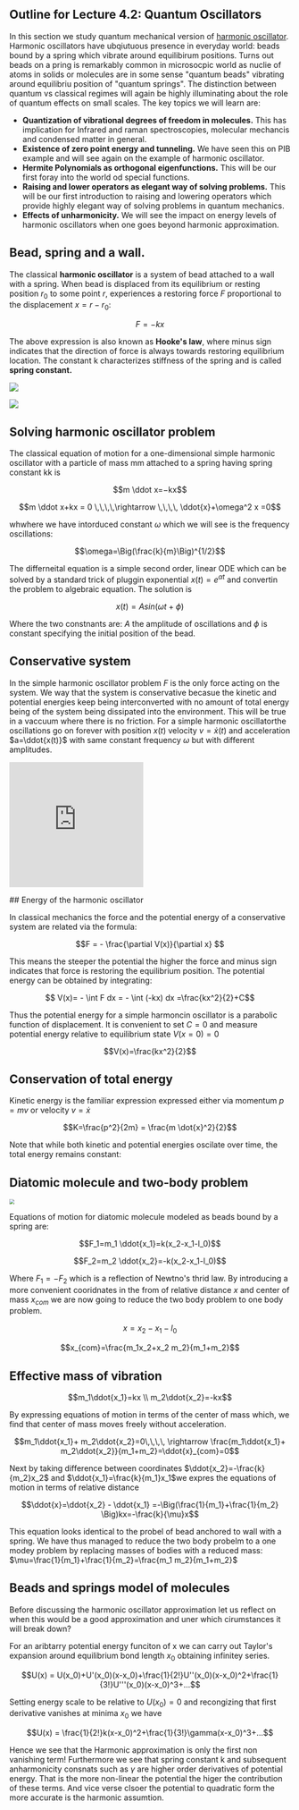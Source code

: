 ## Outline for Lecture 4.2:  Quantum Oscillators 

In this section we study quantum mechanical version of [harmonic oscillator](https://en.wikipedia.org/wiki/Harmonic_oscillator). Harmonic oscillators have ubqiutuous presence in everyday world: beads bound by a spring which vibrate around equilibirum positions. Turns out beads on a pring is remarkably common in microsocpic world as nuclie of atoms in solids or molecules are in some sense "quantum beads" vibrating around equilibriu position of "quantum springs". The distinction between quantum vs classical regimes will again be highly illuminating about the role of quantum effects on small scales. The key topics we will learn are:

- **Quantization of vibrational degrees of freedom in molecules.** This has implication for Infrared and raman spectroscopies, molecular mechancis and condensed matter in general.  
- **Existence of zero point energy and tunneling.** We have seen this on PIB example and will see again on the example of harmonic oscillator. 
- **Hermite Polynomials as orthogonal eigenfunctions.** This will be our first foray into the world od special functions. 
- **Raising and lower operators as elegant way of solving problems.** This will be our first introduction to raising and lowering operators which provide highly elegant way of solving problems in quantum mechanics. 
- **Effects of unharmonicity.** We will see the impact on energy levels of harmonic oscillators when one goes beyond harmonic approximation. 



## Bead, spring and a wall. 

The classical **harmonic oscillator** is a system of bead attached to a wall with a spring. When bead is displaced from its equilibrium or resting position $r_0$ to some point $r$, experiences a restoring force $F$ proportional to the displacement $x=r-r_0$:

$$ F=-kx$$

The above expression is also known as **Hooke's law**, where minus sign indicates that the direction of force is always towards restoring equilibrium location. The constant k characterizes stiffness of the spring and is called **spring constant.**

![](/Users/potoyan/Dropbox/LECTURES/QM_chem324/Chem324/content/images/harm-osc1.png)

![](https://askeyphysics.files.wordpress.com/2011/08/solveharmonic.gif)



## Solving harmonic oscillator problem

The classical equation of motion for a one-dimensional simple harmonic oscillator with a particle of mass mm attached to a spring having spring constant kk is

$$m \ddot x=−kx$$

$$m \ddot x+kx = 0 \,\,\,\,\rightarrow \,\,\,\, \ddot{x}+\omega^2 x =0$$

whwhere we have intorduced constant $\omega$ which we will see is the frequency oscillations:

$$\omega=\Big(\frac{k}{m}\Big)^{1/2}$$

The differneital equation is a simple second order, linear ODE  which can be solved by a standard trick of pluggin exponential $x(t)=e^{\alpha t}$ and convertin the problem to algebraic equation. The solution is

$$x(t)= A sin(\omega t+\phi)$$ 

Where the two constnants  are: $A$ the amplitude of oscillations and $\phi$ is constant specifying the initial position of the bead. 

## Conservative system 

In the simple harmonic oscillator problem $F$ is the only force acting on the system.  We way that the system is conservative becasue the kinetic and potential energies keep being interconverted with no amount of total energy being of the system being dissipated into the environment. This will be true in a vaccuum where there is no friction.  For a simple harmonic oscillatorthe oscillations go on forever with position $x(t)$ velocity $v=\dot{x}(t)$ and acceleration $a=\ddot{x(t)}$ with same constant frequency $\omega$ but with different amplitudes.  

<iframe src='https://gfycat.com/ifr/CheapSelfishAlbacoretuna' frameborder='0' scrolling='no' allowfullscreen width='240' height='224'></iframe><p> <a href="https://gfycat.com/cheapselfishalbacoretuna"></a></p>
## Energy of the harmonic oscillator

In classical mechanics the force and the potential energy of a conservative system are related via the formula:

$$F = - \frac{\partial V(x)}{\partial x} $$

This means the steeper the potential the higher the force and minus sign indicates that force is restoring the equilibrium position. The potential energy can be obtained by integrating:

$$ V(x)= - \int F dx = - \int (-kx) dx =\frac{kx^2}{2}+C$$

Thus the potential energy for a simple harmoncin oscillator is a parabolic function of displacement. It is  convenient  to set $C=0$ and measure potential energy relative to equilibrium state $V(x=0)=0$ 

$$V(x)=\frac{kx^2}{2}$$



## Conservation of total energy

Kinetic energy is the familiar expression expressed either via momentum $p=mv$ or velocity $v=\dot{x}$

$$K=\frac{p^2}{2m} = \frac{m \dot{x}^2}{2}$$

Note that while both kinetic and potential energies oscilate over time, the total energy remains constant: 



## Diatomic molecule and two-body problem

<img src="/Users/potoyan/Dropbox/LECTURES/QM_chem324/Chem324/content/images/osc-2.jpeg" style="zoom:54%;" />

Equations of motion for diatomic molecule modeled as beads bound by a spring are:

$$F_1=m_1 \ddot{x_1}=k(x_2-x_1-l_0)$$

$$F_2=m_2 \ddot{x_2}=-k(x_2-x_1-l_0)$$

Where $F_1=-F_2$ which is a reflection of Newtno's thrid law. By introducing a more convenient cooridnates in the from of relative distance $x$ and center of mass $x_{com}$ we are now going to reduce the two body problem to one body problem.

$$x=x_2-x_1-l_0$$

$$x_{com}=\frac{m_1x_2+x_2 m_2}{m_1+m_2}$$



## Effective mass of vibration

$$m_1\ddot{x_1}=kx \\  m_2\ddot{x_2}=-kx$$

By expressing equations of motion in terms of the center of mass which, we find that center of mass moves freely without acceleration. 

$$m_1\ddot{x_1}+ m_2\ddot{x_2}=0\,\,\,\, \rightarrow \frac{m_1\ddot{x_1}+ m_2\ddot{x_2}}{m_1+m_2}=\ddot{x}_{com}=0$$

Next by taking difference between coordinates $\ddot{x_2}=-\frac{k}{m_2}x_2$ and  $\ddot{x_1}=\frac{k}{m_1}x_1$we expres  the equations of motion in terms of relative distance

$$\ddot{x}=\ddot{x_2} - \ddot{x_1} =-\Big(\frac{1}{m_1}+\frac{1}{m_2} \Big)kx=-\frac{k}{\mu}x$$

This equation looks identical to the probel of bead anchored to wall with a spring. We have thus managed to reduce the two body probelm to a one modey problem by replacing masses of bodies with a reduced mass:  $\mu=\frac{1}{m_1}+\frac{1}{m_2}=\frac{m_1 m_2}{m_1+m_2}$



## Beads and springs model of molecules

Before discussing the harmonic oscillator approximation let us reflect on when this would be a good approximation and uner which cirumstances it will break down?

For an aribtarry potential energy funciton of x we can carry out Taylor's expansion around equilibrium bond length $x_0$ obtaining infinitey series. 

$$U(x) = U(x_0)+U'(x_0)(x-x_0)+\frac{1}{2!}U''(x_0)(x-x_0)^2+\frac{1}{3!}U'''(x_0)(x-x_0)^3+...$$

Setting energy scale to be relative to  $U(x_0)=0$ and recongizing that first derivative vanishes at minima $x_0$ we have

$$U(x) = \frac{1}{2!}k(x-x_0)^2+\frac{1}{3!}\gamma(x-x_0)^3+...$$

Hence we see that the Harmonic approximation is only the first non vanishing term! Furthermore we see that spring constant k and subsequent anharmonicity consnats such as $\gamma$ are higher order derivatives of potential energy. That is the more non-linear the potential the higer the contribution of these terms. And vice verse clsoer the potential to quadratic form the more accurate is the harmonic assumtion. 